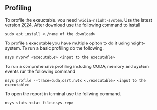 ## Profiling

To profile the exeuctable, you need `nvidia-nsight-system`. Use the latest version [2024](https://developer.nvidia.com/nsight-systems/get-started). After download use the following
command to install 

```
sudo apt install <./name of the download>
```

To profile a executable you have multiple opiton to do it using nsight-system. To run a basic profiling do the following.

```
nsys nvprof <executable> <input to the executable>
```

To run a comprehensive profiling including CUDA, memory and system events run the following command

```
nsys profile --trace=cuda,osrt,nvtx <./executable> <input to the executable>
```

To open the report in terminal use the follwing command.

```
nsys stats <stat file.nsys-rep>
```

